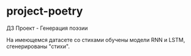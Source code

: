 # project-poetry
ДЗ Проект - Генерация поэзии

На имеющемся датасете со стихами обучены модели RNN и LSTM, сгенерированы "стихи".
